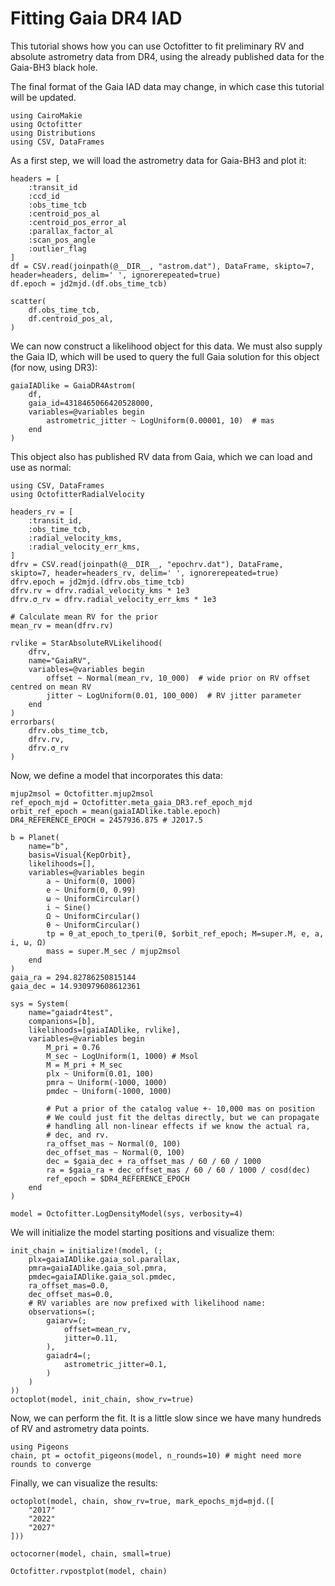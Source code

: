 # Fitting Gaia DR4 IAD

This tutorial shows how you can use Octofitter to fit preliminary RV and absolute astrometry data from DR4, using the already published data for the Gaia-BH3 black hole.

The final format of the Gaia IAD data may change, in which case this tutorial will be updated.

```@example 1
using CairoMakie
using Octofitter
using Distributions
using CSV, DataFrames
```


As a first step, we will load the astrometry data for Gaia-BH3 and plot it:
```@example 1
headers = [
    :transit_id
    :ccd_id
    :obs_time_tcb
    :centroid_pos_al
    :centroid_pos_error_al
    :parallax_factor_al
    :scan_pos_angle
    :outlier_flag
]
df = CSV.read(joinpath(@__DIR__, "astrom.dat"), DataFrame, skipto=7, header=headers, delim=' ', ignorerepeated=true)
df.epoch = jd2mjd.(df.obs_time_tcb)

scatter(
    df.obs_time_tcb,
    df.centroid_pos_al,
)
```

We can now construct a likelihood object for this data. We must also supply the Gaia ID, which will be used to query the full Gaia solution for this object (for now, using DR3):
```@example 1
gaiaIADlike = GaiaDR4Astrom(
    df, 
    gaia_id=4318465066420528000,
    variables=@variables begin
        astrometric_jitter ~ LogUniform(0.00001, 10)  # mas
    end
)
```

This object also has published RV data from Gaia, which we can load and use as normal:
```@example 1
using CSV, DataFrames
using OctofitterRadialVelocity

headers_rv = [
    :transit_id,
    :obs_time_tcb,
    :radial_velocity_kms,
    :radial_velocity_err_kms,
]
dfrv = CSV.read(joinpath(@__DIR__, "epochrv.dat"), DataFrame, skipto=7, header=headers_rv, delim=' ', ignorerepeated=true)
dfrv.epoch = jd2mjd.(dfrv.obs_time_tcb)
dfrv.rv = dfrv.radial_velocity_kms * 1e3
dfrv.σ_rv = dfrv.radial_velocity_err_kms * 1e3

# Calculate mean RV for the prior
mean_rv = mean(dfrv.rv)

rvlike = StarAbsoluteRVLikelihood(
    dfrv,
    name="GaiaRV",
    variables=@variables begin
        offset ~ Normal(mean_rv, 10_000)  # wide prior on RV offset centred on mean RV  
        jitter ~ LogUniform(0.01, 100_000)  # RV jitter parameter
    end
)
errorbars(
    dfrv.obs_time_tcb,
    dfrv.rv,
    dfrv.σ_rv
)
```

Now, we define a model that incorporates this data:
```@example 1
mjup2msol = Octofitter.mjup2msol
ref_epoch_mjd = Octofitter.meta_gaia_DR3.ref_epoch_mjd
orbit_ref_epoch = mean(gaiaIADlike.table.epoch)
DR4_REFERENCE_EPOCH = 2457936.875 # J2017.5 

b = Planet(
    name="b",
    basis=Visual{KepOrbit},
    likelihoods=[],
    variables=@variables begin
        a ~ Uniform(0, 1000)
        e ~ Uniform(0, 0.99)
        ω ~ UniformCircular()
        i ~ Sine()
        Ω ~ UniformCircular()
        θ ~ UniformCircular()
        tp = θ_at_epoch_to_tperi(θ, $orbit_ref_epoch; M=super.M, e, a, i, ω, Ω)
        mass = super.M_sec / mjup2msol
    end
)
gaia_ra = 294.82786250815144
gaia_dec = 14.930979608612361

sys = System(
    name="gaiadr4test",
    companions=[b],
    likelihoods=[gaiaIADlike, rvlike],
    variables=@variables begin
        M_pri = 0.76
        M_sec ~ LogUniform(1, 1000) # Msol
        M = M_pri + M_sec
        plx ~ Uniform(0.01, 100)
        pmra ~ Uniform(-1000, 1000)
        pmdec ~ Uniform(-1000, 1000)

        # Put a prior of the catalog value +- 10,000 mas on position
        # We could just fit the deltas directly, but we can propagate 
        # handling all non-linear effects if we know the actual ra, 
        # dec, and rv.
        ra_offset_mas ~ Normal(0, 100)
        dec_offset_mas ~ Normal(0, 100)
        dec = $gaia_dec + ra_offset_mas / 60 / 60 / 1000
        ra = $gaia_ra + dec_offset_mas / 60 / 60 / 1000 / cosd(dec)
        ref_epoch = $DR4_REFERENCE_EPOCH
    end
)

model = Octofitter.LogDensityModel(sys, verbosity=4)
```


We will initialize the model starting positions and visualize them:
```@example 1
init_chain = initialize!(model, (;
    plx=gaiaIADlike.gaia_sol.parallax,
    pmra=gaiaIADlike.gaia_sol.pmra,
    pmdec=gaiaIADlike.gaia_sol.pmdec,
    ra_offset_mas=0.0,
    dec_offset_mas=0.0,
    # RV variables are now prefixed with likelihood name:
    observations=(;
        gaiarv=(;
            offset=mean_rv,
            jitter=0.11,
        ),
        gaiadr4=(;
            astrometric_jitter=0.1,
        )
    )
))
octoplot(model, init_chain, show_rv=true)
```

Now, we can perform the fit. It is a little slow since we have many hundreds of RV and astrometry data points.
```@example 1
using Pigeons
chain, pt = octofit_pigeons(model, n_rounds=10) # might need more rounds to converge
```

Finally, we can visualize the results:
```@example 1
octoplot(model, chain, show_rv=true, mark_epochs_mjd=mjd.([
    "2017"
    "2022"
    "2027"
]))
```

```@example 1
octocorner(model, chain, small=true)
```

```@example 1
Octofitter.rvpostplot(model, chain)
```

